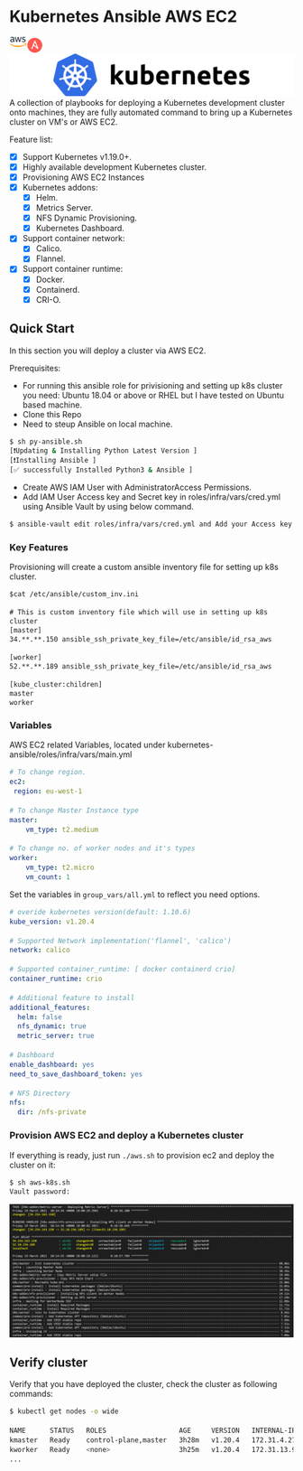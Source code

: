# Kubernetes Ansible AWS EC2 
<img align="left" width="30px" src="https://raw.githubusercontent.com/khann-adill/khann-adill/master/Tools_icons/aws.png"/>
<img align="left" alt="Unix" width="30px" src="https://raw.githubusercontent.com/khann-adill/khann-adill/master/Tools_icons/Ansible.png" />

![Kubernetes](script/kubernetes-logo-color.png)
A collection of playbooks for deploying a Kubernetes development cluster onto machines, they are fully automated command to bring up a Kubernetes cluster on VM's or AWS EC2.

Feature list:
- [x] Support Kubernetes v1.19.0+.
- [x] Highly available development Kubernetes cluster.
- [x] Provisioning AWS EC2 Instances
- [x] Kubernetes addons:
  - [x] Helm.
  - [x] Metrics Server.
  - [x] NFS Dynamic Provisioning. 
  - [x] Kubernetes Dashboard.
- [x] Support container network:
  - [x] Calico.
  - [x] Flannel.
- [x] Support container runtime:
  - [x] Docker.
  - [x] Containerd.
  - [x] CRI-O.

## Quick Start
In this section you will deploy a cluster via AWS EC2.

Prerequisites:
* For running this ansible role for privisioning and setting up k8s cluster you need: Ubuntu 18.04 or above or RHEL but I have tested on Ubuntu based machine.
* Clone this Repo
* Need to steup Ansible on local machine.

```sh
$ sh py-ansible.sh
[❗️Updating & Installing Python Latest Version ]
[❗️Installing Ansible ]
[✅ successfully Installed Python3 & Ansible ]
```
* Create AWS IAM User with AdministratorAccess Permissions.
* Add IAM User Access key and Secret key in roles/infra/vars/cred.yml using Ansible Vault by using below command.

 ```sh
 $ ansible-vault edit roles/infra/vars/cred.yml and Add your Access key & Secret key.
 ```
 
### Key Features
Provisioning will create a custom ansible inventory file for setting up k8s cluster.
```
$cat /etc/ansible/custom_inv.ini

# This is custom inventory file which will use in setting up k8s cluster
[master]
34.**.**.150 ansible_ssh_private_key_file=/etc/ansible/id_rsa_aws

[worker]
52.**.**.189 ansible_ssh_private_key_file=/etc/ansible/id_rsa_aws

[kube_cluster:children]
master
worker
```

### Variables
AWS EC2 related Variables, located under kubernetes-ansible/roles/infra/vars/main.yml
```yml
# To change region.
ec2:
 region: eu-west-1
 
# To change Master Instance type
master:
    vm_type: t2.medium
    
# To change no. of worker nodes and it's types
worker:
    vm_type: t2.micro
    vm_count: 1
```

Set the variables in `group_vars/all.yml` to reflect you need options.
```yml
# overide kubernetes version(default: 1.10.6)
kube_version: v1.20.4

# Supported Network implementation('flannel', 'calico')
network: calico

# Supported container_runtime: [ docker containerd crio]
container_runtime: crio

# Additional feature to install
additional_features:
  helm: false
  nfs_dynamic: true
  metric_server: true
  
# Dashboard
enable_dashboard: yes
need_to_save_dashboard_token: yes

# NFS Directory
nfs:
  dir: /nfs-private
```
### Provision AWS EC2 and deploy a Kubernetes cluster
If everything is ready, just run `./aws.sh` to provision ec2 and deploy the cluster on it:
```sh
$ sh aws-k8s.sh
Vault password:
```

![alt tag](https://github.com/khann-adill/kubernetes-ansible/blob/main/script/ansi%20status%20k8s.PNG)

## Verify cluster
Verify that you have deployed the cluster, check the cluster as following commands:
```sh
$ kubectl get nodes -o wide

NAME      STATUS   ROLES                  AGE     VERSION   INTERNAL-IP    OS-IMAGE           KERNEL-VERSION   CONTAINER-RUNTIME
kmaster   Ready    control-plane,master   3h28m   v1.20.4   172.31.4.27  Ubuntu 20.04.2 LTS   5.4.0-1038-aws   cri-o://1.20.1
kworker   Ready    <none>                 3h25m   v1.20.4   172.31.13.91 Ubuntu 20.04.2 LTS   5.4.0-1038-aws   cri-o://1.20.1
...
```
